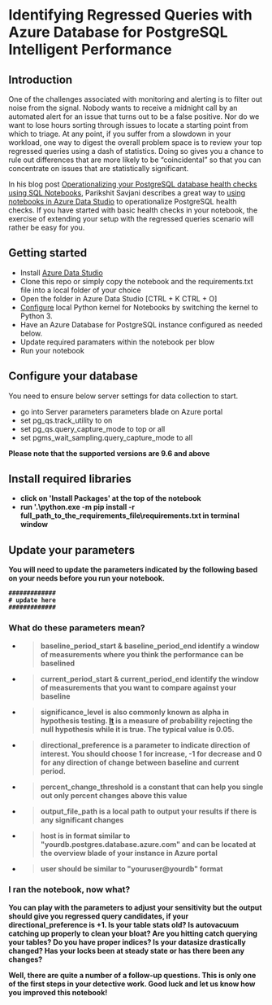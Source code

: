 ﻿# Identifying Regressed Queries with Azure Database for PostgreSQL Intelligent Performance
 
## Introduction
One of the challenges associated with monitoring and alerting is to filter out noise from the signal. Nobody wants to receive a midnight call by an automated alert for an issue that turns out to be a false positive. Nor do we want to lose hours sorting through issues to locate a starting point from which to triage. At any point, if you suffer from a slowdown in your workload, one way to digest the overall problem space is to review your top regressed queries using a dash of statistics. Doing so gives you a chance to rule out differences that are more likely to be “coincidental” so that you can concentrate on issues that are statistically significant. 

In his blog post [Operationalizing your PostgreSQL database health checks using SQL Notebooks](https://azure.microsoft.com/en-us/blog/operationalizing-your-database-health-checks-using-sql-notebooks/), Parikshit Savjani describes a great way to [using notebooks in Azure Data Studio](https://docs.microsoft.com/en-us/sql/azure-data-studio/sql-notebooks?view=sql-server-2017) to operationalize PostgreSQL health checks. If you have started with basic health checks in your notebook, the exercise of extending your setup with the regressed queries scenario will rather be easy for you.
 
## Getting started
* Install [Azure Data Studio](https://docs.microsoft.com/en-us/sql/azure-data-studio/download?view=sql-server-2017)
* Clone this repo or simply copy the notebook and the requirements.txt file into a local folder of your choice
* Open the folder in Azure Data Studio [CTRL + K CTRL + O]
* [Configure](https://docs.microsoft.com/en-us/sql/azure-data-studio/sql-notebooks?view=sql-server-2017#manage-packages) local Python kernel for Notebooks by switching the kernel to Python 3.
* Have an Azure Database for PostgreSQL instance configured as needed below.
* Update required paramaters within the notebook per blow
* Run your notebook

## Configure your database
You need to ensure below server settings for data collection to start.
* go into Server parameters parameters blade on Azure portal
* set pg_qs.track_utility to on
* set pg_qs.query_capture_mode to top or all
* set pgms_wait_sampling.query_capture_mode to all
 
<b>Please note that the supported versions are 9.6 and above

## Install required libraries
* click on 'Install Packages' at the top of the notebook
* run '.\python.exe -m pip install -r full_path_to_the_requirements_file\requirements.txt in terminal window

## Update your parameters
You will need to update the parameters indicated by the following based on your needs before you run your notebook.

    #############
    # update here
    #############

### What do these parameters mean?
* > baseline_period_start & baseline_period_end identify a window of measurements where you think the performance can be baselined
* > current_period_start & current_period_end identify the window of measurements that you want to compare against your baseline
* > significance_level is also commonly known as alpha in hypothesis testing. [It](https://en.wikipedia.org/wiki/Statistical_significance) is a measure of probability rejecting the null hypothesis while it is true. The typical value is 0.05.
* > directional_preference is a parameter to indicate direction of interest. You should choose 1 for increase, -1 for decrease and 0 for any direction of change between baseline and current period.
* > percent_change_threshold is a constant that can help you single out only percent changes above this value
* > output_file_path is a local path to output your results if there is any significant changes
* > host is in format similar to "yourdb.postgres.database.azure.com" and can be located at the overview blade of your instance in Azure portal
* > user should be similar to "youruser@yourdb" format

### I ran the notebook, now what?
You can play with the parameters to adjust your sensitivity but the output should give you regressed query candidates, if your directional_preference is +1. Is your table stats old? Is autovacuum catching up properly to clean your bloat? Are you hitting catch querying your tables? Do you have proper indices? Is your datasize drastically changed? Has your locks been at steady state or has there been any changes? 

Well, there are quite a number of a follow-up questions. This is only one of the first steps in your detective work. Good luck and let us know how you improved this notebook!